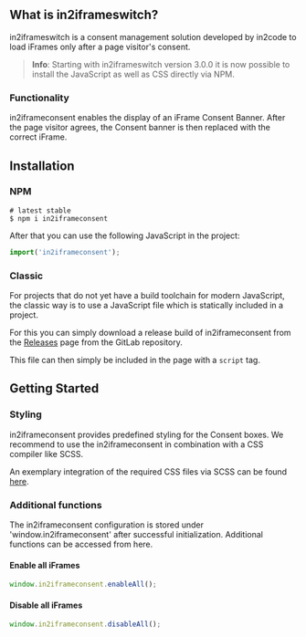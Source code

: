 ## What is in2iframeswitch?

in2iframeswitch is a consent management solution developed by in2code to load iFrames only after a page visitor's consent.

> **Info**: Starting with in2iframeswitch version 3.0.0 it is now possible to install the JavaScript as well as CSS directly via NPM.

### Functionality

in2iframeconsent enables the display of an iFrame Consent Banner.
After the page visitor agrees, the Consent banner is then replaced with the correct iFrame.

## Installation

### NPM

```shell
# latest stable
$ npm i in2iframeconsent
```

After that you can use the following JavaScript in the project:

```js
import('in2iframeconsent');
```

### Classic

For projects that do not yet have a build toolchain for modern JavaScript, the classic way is to use a JavaScript file
which is statically included in a project.

For this you can simply download a release build of in2iframeconsent from the
[Releases](https://gitlab.in2code.de/in2code-Team/in2cookiemodal/-/releases) page from the GitLab repository.

This file can then simply be included in the page with a `script` tag.

## Getting Started

### Styling
in2iframeconsent provides predefined styling for the Consent boxes.
We recommend to use the in2iframeconsent in combination with a CSS compiler like SCSS.

An exemplary integration of the required CSS files via SCSS can be found [here]().

### Additional functions

The in2iframeconsent configuration is stored under 'window.in2iframeconsent' after successful initialization.
Additional functions can be accessed from here.

#### Enable all iFrames
```javascript
window.in2iframeconsent.enableAll();
```

#### Disable all iFrames
```javascript
window.in2iframeconsent.disableAll();
```

